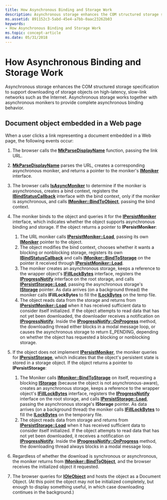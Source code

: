 ```yaml
---
title: How Asynchronous Binding and Storage Work
description: Asynchronous storage enhances the COM structured storage specification to support downloading of storage objects on high-latency, slow-link networks such as the Internet.
ms.assetid: 891152c3-5abd-45e4-a7bb-0aac23262b03
keywords:
- How Asynchronous Binding and Storage Work
ms.topic: concept-article
ms.date: 05/31/2018
---
```


# How Asynchronous Binding and Storage Work

Asynchronous storage enhances the COM structured storage specification to support downloading of storage objects on high-latency, slow-link networks such as the Internet. Asynchronous storage works together with asynchronous monikers to provide complete asynchronous binding behavior.

## Document object embedded in a Web page

When a user clicks a link representing a document embedded in a Web page, the following events occur:

1.  The browser calls the [**MkParseDisplayName**](/windows/win32/api/objbase/nf-objbase-mkparsedisplayname) function, passing the link URL.
2.  [**MkParseDisplayName**](/windows/win32/api/objbase/nf-objbase-mkparsedisplayname) parses the URL, creates a corresponding asynchronous moniker, and returns a pointer to the moniker's [**IMoniker**](/windows/win32/api/objidl/nn-objidl-imoniker) interface.
3.  The browser calls [**IsAsyncMoniker**](/previous-versions/windows/internet-explorer/ie-developer/platform-apis/ms775110(v=vs.85)) to determine if the moniker is asynchronous, creates a bind context, registers the [**IBindStatusCallback**](/previous-versions/windows/internet-explorer/ie-developer/platform-apis/ms775060(v=vs.85)) interface with the bind context, only if the moniker is asynchronous, and calls [**IMoniker::BindToObject**](/windows/win32/api/objidl/nf-objidl-imoniker-bindtoobject), passing the bind context.
4.  The moniker binds to the object and queries it for the [**IPersistMoniker**](/previous-versions/windows/internet-explorer/ie-developer/platform-apis/ms775042(v=vs.85)) interface, which indicates whether the object supports asynchronous binding and storage. If the object returns a pointer to **IPersistMoniker**:

    1.  The URL moniker calls [**IPersistMoniker::Load**](/previous-versions/windows/internet-explorer/ie-developer/platform-apis/ms775044(v=vs.85)), passing its own [**IMoniker**](/windows/win32/api/objidl/nn-objidl-imoniker) pointer to the object.
    2.  The object modifies the bind context, chooses whether it wants a blocking or nonblocking storage, registers its own [**IBindStatusCallback**](/previous-versions/windows/internet-explorer/ie-developer/platform-apis/ms775060(v=vs.85)) and calls [**IMoniker::BindToStorage**](/windows/win32/api/objidl/nf-objidl-imoniker-bindtostorage) on the pointer it received through [**IPersistMoniker::Load**](/previous-versions/windows/internet-explorer/ie-developer/platform-apis/ms775044(v=vs.85)).
    3.  The moniker creates an asynchronous storage, keeps a reference to the wrapper object's [**IFillLockBytes**](/windows/desktop/api/Objidl/nn-objidl-ifilllockbytes) interface, registers the [**IProgressNotify**](/windows/win32/api/objidl/nn-objidl-iprogressnotify) interface on the root storage, and calls [**IPersistStorage::Load**](/windows/win32/api/objidl/nf-objidl-ipersiststorage-load), passing the asynchronous storage's [**IStorage**](/windows/desktop/api/Objidl/nn-objidl-istorage) pointer. As data arrives (on a background thread) the moniker calls **IFillLockBytes** to fill the [**ILockBytes**](/windows/desktop/api/Objidl/nn-objidl-ilockbytes) on the temp file.
    4.  The object reads data from the storage and returns from [**IPersistMoniker::Load**](/previous-versions/windows/internet-explorer/ie-developer/platform-apis/ms775044(v=vs.85)) when it has received sufficient data to consider itself initialized. If the object attempts to read data that has not yet been downloaded, the downloader receives a notification on [**IProgressNotify**](/windows/win32/api/objidl/nn-objidl-iprogressnotify). Inside the [**IProgressNotify::OnProgress**](/windows/win32/api/objidl/nf-objidl-iprogressnotify-onprogress) method, the downloading thread either blocks in a modal message loop, or causes the asynchronous storage to return E\_PENDING, depending on whether the object has requested a blocking or nonblocking storage.

5.  If the object does not implement [**IPersistMoniker**](/previous-versions/windows/internet-explorer/ie-developer/platform-apis/ms775042(v=vs.85)), the moniker queries for [**IPersistStorage**](/windows/win32/api/objidl/nn-objidl-ipersiststorage), which indicates that the object's persistent state is stored in a storage object. If the object returns a pointer to **IPersistStorage**:

    1.  The Moniker calls [**IMoniker::BindToStorage**](/windows/win32/api/objidl/nf-objidl-imoniker-bindtostorage) on itself, requesting a blocking [**IStorage**](/windows/desktop/api/Objidl/nn-objidl-istorage) (because the object is not asynchronous-aware), creates an asynchronous storage, keeps a reference to the wrapper object's [**IFillLockBytes**](/windows/desktop/api/Objidl/nn-objidl-ifilllockbytes) interface, registers the [**IProgressNotify**](/windows/win32/api/objidl/nn-objidl-iprogressnotify) interface on the root storage, and calls [**IPersistStorage::Load**](/windows/win32/api/objidl/nf-objidl-ipersiststorage-load), passing the asynchronous storage's **IStorage** pointer. As data arrives (on a background thread) the moniker calls [**IFillLockBytes**](/windows/desktop/api/Objidl/nn-objidl-ifilllockbytes) to fill the [**ILockBytes**](/windows/desktop/api/Objidl/nn-objidl-ilockbytes) on the temporary file.
    2.  The object reads data from storage and returns from [**IPersistStorage::Load**](/windows/win32/api/objidl/nf-objidl-ipersiststorage-load) when it has received sufficient data to consider itself initialized. If the object attempts to read data that has not yet been downloaded, it receives a notification on [**IProgressNotify**](/windows/win32/api/objidl/nn-objidl-iprogressnotify). Inside the [**IProgressNotify::OnProgress**](/windows/win32/api/objidl/nf-objidl-iprogressnotify-onprogress) method, the downloading thread always blocks in a modal message loop.

6.  Regardless of whether the download is synchronous or asynchronous, the moniker returns from [**IMoniker::BindToObject**](/windows/win32/api/objidl/nf-objidl-imoniker-bindtoobject), and the browser receives the initialized object it requested.
7.  The browser queries for [**IOleObject**](/windows/win32/api/oleidl/nn-oleidl-ioleobject) and hosts the object as a Document Object. (At this point the object may not be initialized completely, but enough to display something useful, in which case downloading continues in the background.)

 

 
